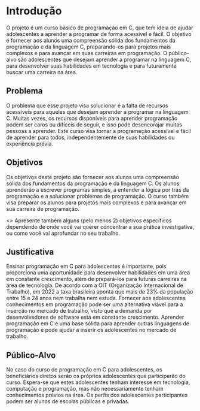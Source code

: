 # Introdução

O projeto é um curso básico de programação em C, que tem ideia de ajudar adolescentes a aprender a programar de forma acessível e fácil. O objetivo é fornecer aos alunos uma compreensão sólida dos fundamentos da programação e da linguagem C, preparando-os para projetos mais complexos e para avançar em suas carreiras em programação. O público-alvo são adolescentes que desejam aprender a programar na linguagem C, para desenvolver suas habilidades em tecnologia e para futuramente buscar uma carreira na área.

## Problema

O problema que esse projeto visa solucionar é a falta de recursos acessíveis para aqueles que desejam aprender a programar na linguagem C. Muitas vezes, os recursos disponíveis para aprender programação podem ser caros ou difíceis de seguir, e isso pode desencorajar muitas pessoas a aprender. Este curso visa tornar a programação acessível e fácil de aprender para todos, independentemente de suas habilidades ou experiência prévia.

## Objetivos

Os objetivos deste projeto são fornecer aos alunos uma compreensão sólida dos fundamentos da programação e da linguagem C. Os alunos aprenderão a escrever programas simples, a entender a lógica por trás da programação e a solucionar problemas de programação. O curso também visa preparar os alunos para projetos mais complexos e para avançar em sua carreira de programação.

<> Apresente também alguns (pelo menos 2) objetivos específicos dependendo de onde você vai querer concentrar a sua prática investigativa, ou como você vai aprofundar no seu trabalho.

## Justificativa

Ensinar programação em C para adolescentes é importante, pois proporciona uma oportunidade para desenvolver habilidades em uma área em constante crescimento, além de prepará-los para futuras carreiras na área de tecnologia. De acordo com a OIT (Organização Internacional de Trabalho), em 2022 a taxa brasileira aponta que mais de 23% da população entre 15 e 24 anos nem trabalha nem estuda. Fornecer aos adolescentes conhecimentos em programação pode ser uma alternativa viável para a inserção no mercado de trabalho, visto que a demanda por desenvolvedores de software está em constante crescimento. Aprender programação em C é uma base sólida para aprender outras linguagens de programação e pode ajudar a inserir os adolescentes no mercado de trabalho.

## Público-Alvo

No caso do curso de programação em C para adolescentes, os beneficiários diretos serão os próprios adolescentes que participarão do curso. Espera-se que estes adolescentes tenham interesse em tecnologia, computação e programação, mas não necessariamente tenham conhecimentos prévios na área. Os perfis dos adolescentes participantes podem ser alunos de escolas públicas e privadas.
